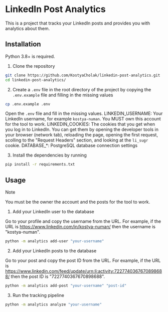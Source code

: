 # LinkedIn Post Analytics

This is a project that tracks your LinkedIn posts and provides you with analytics about them.

## Installation

Python 3.8+ is required.

1. Clone the repository

```bash
git clone https://github.com/KostyaCholak/linkedin-post-analytics.git
cd linkedin-post-analytics/
```

2. Create a `.env` file in the root directory of the project by copying the `.env.example` file and filling in the missing values

```bash
cp .env.example .env
```

Open the `.env` file and fill in the missing values.
LINKEDIN_USERNAME: Your LinkedIn username, for example `kostya-numan`. You MUST own this account for the tool to work.
LINKEDIN_COOKIES: The cookies that you get when you log in to LinkedIn. You can get them by opening the developer tools in your browser (network tab), reloading the page, opening the first request, scolling to the "Request Headers" section, and looking at the `li_sugr` cookie.
DATABASE_*: PostgreSQL database connection settings

3. Install the dependencies by running 

```bash
pip install -r requirements.txt
```

## Usage

> [!NOTE]
> You must be the owner the account and the posts for the tool to work.

1. Add your LinkedIn user to the database

Go to your profile and copy the username from the URL.
For example, if the URL is https://www.linkedin.com/in/kostya-numan/
then the username is "kostya-numan".

```bash
python -m analytics add-user "your-username"
```

2. Add your LinkedIn posts to the database

Go to your post and copy the post ID from the URL.
For example, if the URL is https://www.linkedin.com/feed/update/urn:li:activity:7227740367670898688/
then the post ID is "7227740367670898688".

```bash
python -m analytics add-post "your-username" "post-id"
```

3. Run the tracking pipeline

```bash
python -m analytics analyze "your-username"
```
